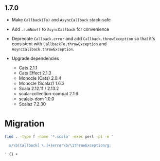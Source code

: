 ## 1.7.0

* Make `Callback(To)` and `AsyncCallback` stack-safe

* Add `.runNow()` to `AsyncCallback` for convenience

* Deprecate `Callback.error` and add `Callback.throwException` so that it's consistent with
  `CallbackTo.throwException` and `AsyncCallback.throwException`.

* Upgrade dependencies
  * Cats                    2.1.1
  * Cats Effect             2.1.3
  * Monocle (Cats)          2.0.4
  * Monocle (Scalaz)        1.6.3
  * Scala                   2.12.11 / 2.13.2
  * scala-collection-compat 2.1.6
  * scalajs-dom             1.0.0
  * Scalaz                  7.2.30


# Migration

```sh
find . -type f -name '*.scala' -exec perl -pi -e '

  s/\b(Callback[ \.]+)error\b/\1throwException/g;

' {} +
```

